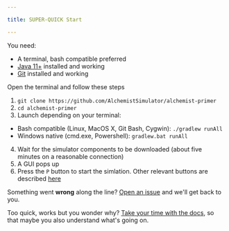 ```yaml
---

title: SUPER-QUICK Start

---
```


You need:
* A terminal, bash compatible preferred
* [Java 11+](https://adoptopenjdk.net/) installed and working
* [Git](https://git-scm.com/) installed and working

Open the terminal and follow these steps
1. `git clone https://github.com/AlchemistSimulator/alchemist-primer `
2. `cd alchemist-primer`
3. Launch depending on your terminal:
  * Bash compatible (Linux, MacOS X, Git Bash, Cygwin): `./gradlew runAll`
  * Windows native (cmd.exe, Powershell): `gradlew.bat runAll`
4. Wait for the simulator components to be downloaded (about five minutes on a reasonable connection)
5. A GUI pops up
6. Press the `P` button to start the simlation. Other relevant buttons are described [here](use/default-gui)

Something went **wrong** along the line?
[Open an issue](https://github.com/AlchemistSimulator/Alchemist/issues/new/choose) and we'll get back to you.

Too quick, works but you wonder why?
[Take your time with the docs](simulator/metamodel), so that maybe you also understand what's going on.
